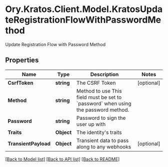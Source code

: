 # Ory.Kratos.Client.Model.KratosUpdateRegistrationFlowWithPasswordMethod
Update Registration Flow with Password Method

## Properties

Name | Type | Description | Notes
------------ | ------------- | ------------- | -------------
**CsrfToken** | **string** | The CSRF Token | [optional] 
**Method** | **string** | Method to use  This field must be set to &#x60;password&#x60; when using the password method. | 
**Password** | **string** | Password to sign the user up with | 
**Traits** | **Object** | The identity&#39;s traits | 
**TransientPayload** | **Object** | Transient data to pass along to any webhooks | [optional] 

[[Back to Model list]](../README.md#documentation-for-models) [[Back to API list]](../README.md#documentation-for-api-endpoints) [[Back to README]](../README.md)

